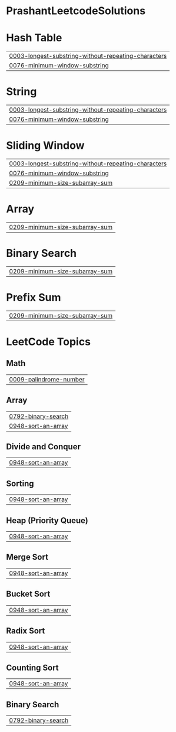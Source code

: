 # PrashantLeetcodeSolutions


# Hash Table
|  |
| ------- |
| [0003-longest-substring-without-repeating-characters](https://github.com/PrashantG-hub/PrashantLeetcodeSolutions/tree/master/0003-longest-substring-without-repeating-characters) |
| [0076-minimum-window-substring](https://github.com/PrashantG-hub/PrashantLeetcodeSolutions/tree/master/0076-minimum-window-substring) |
# String
|  |
| ------- |
| [0003-longest-substring-without-repeating-characters](https://github.com/PrashantG-hub/PrashantLeetcodeSolutions/tree/master/0003-longest-substring-without-repeating-characters) |
| [0076-minimum-window-substring](https://github.com/PrashantG-hub/PrashantLeetcodeSolutions/tree/master/0076-minimum-window-substring) |
# Sliding Window
|  |
| ------- |
| [0003-longest-substring-without-repeating-characters](https://github.com/PrashantG-hub/PrashantLeetcodeSolutions/tree/master/0003-longest-substring-without-repeating-characters) |
| [0076-minimum-window-substring](https://github.com/PrashantG-hub/PrashantLeetcodeSolutions/tree/master/0076-minimum-window-substring) |
| [0209-minimum-size-subarray-sum](https://github.com/PrashantG-hub/PrashantLeetcodeSolutions/tree/master/0209-minimum-size-subarray-sum) |
# Array
|  |
| ------- |
| [0209-minimum-size-subarray-sum](https://github.com/PrashantG-hub/PrashantLeetcodeSolutions/tree/master/0209-minimum-size-subarray-sum) |
# Binary Search
|  |
| ------- |
| [0209-minimum-size-subarray-sum](https://github.com/PrashantG-hub/PrashantLeetcodeSolutions/tree/master/0209-minimum-size-subarray-sum) |
# Prefix Sum
|  |
| ------- |
| [0209-minimum-size-subarray-sum](https://github.com/PrashantG-hub/PrashantLeetcodeSolutions/tree/master/0209-minimum-size-subarray-sum) |
<!---LeetCode Topics Start-->
# LeetCode Topics
## Math
|  |
| ------- |
| [0009-palindrome-number](https://github.com/PrashantG-hub/PrashantLeetcodeSolutions/tree/master/0009-palindrome-number) |
## Array
|  |
| ------- |
| [0792-binary-search](https://github.com/PrashantG-hub/PrashantLeetcodeSolutions/tree/master/0792-binary-search) |
| [0948-sort-an-array](https://github.com/PrashantG-hub/PrashantLeetcodeSolutions/tree/master/0948-sort-an-array) |
## Divide and Conquer
|  |
| ------- |
| [0948-sort-an-array](https://github.com/PrashantG-hub/PrashantLeetcodeSolutions/tree/master/0948-sort-an-array) |
## Sorting
|  |
| ------- |
| [0948-sort-an-array](https://github.com/PrashantG-hub/PrashantLeetcodeSolutions/tree/master/0948-sort-an-array) |
## Heap (Priority Queue)
|  |
| ------- |
| [0948-sort-an-array](https://github.com/PrashantG-hub/PrashantLeetcodeSolutions/tree/master/0948-sort-an-array) |
## Merge Sort
|  |
| ------- |
| [0948-sort-an-array](https://github.com/PrashantG-hub/PrashantLeetcodeSolutions/tree/master/0948-sort-an-array) |
## Bucket Sort
|  |
| ------- |
| [0948-sort-an-array](https://github.com/PrashantG-hub/PrashantLeetcodeSolutions/tree/master/0948-sort-an-array) |
## Radix Sort
|  |
| ------- |
| [0948-sort-an-array](https://github.com/PrashantG-hub/PrashantLeetcodeSolutions/tree/master/0948-sort-an-array) |
## Counting Sort
|  |
| ------- |
| [0948-sort-an-array](https://github.com/PrashantG-hub/PrashantLeetcodeSolutions/tree/master/0948-sort-an-array) |
## Binary Search
|  |
| ------- |
| [0792-binary-search](https://github.com/PrashantG-hub/PrashantLeetcodeSolutions/tree/master/0792-binary-search) |
<!---LeetCode Topics End-->